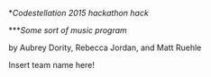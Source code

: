 **Codestellation 2015 hackathon hack*

****Some sort of music program*

by Aubrey Dority, Rebecca Jordan, and Matt Ruehle

Insert team name here!